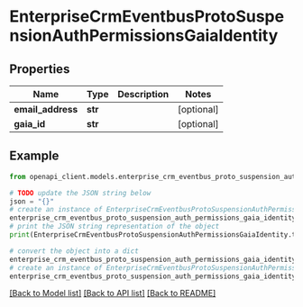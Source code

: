 # EnterpriseCrmEventbusProtoSuspensionAuthPermissionsGaiaIdentity


## Properties

Name | Type | Description | Notes
------------ | ------------- | ------------- | -------------
**email_address** | **str** |  | [optional] 
**gaia_id** | **str** |  | [optional] 

## Example

```python
from openapi_client.models.enterprise_crm_eventbus_proto_suspension_auth_permissions_gaia_identity import EnterpriseCrmEventbusProtoSuspensionAuthPermissionsGaiaIdentity

# TODO update the JSON string below
json = "{}"
# create an instance of EnterpriseCrmEventbusProtoSuspensionAuthPermissionsGaiaIdentity from a JSON string
enterprise_crm_eventbus_proto_suspension_auth_permissions_gaia_identity_instance = EnterpriseCrmEventbusProtoSuspensionAuthPermissionsGaiaIdentity.from_json(json)
# print the JSON string representation of the object
print(EnterpriseCrmEventbusProtoSuspensionAuthPermissionsGaiaIdentity.to_json())

# convert the object into a dict
enterprise_crm_eventbus_proto_suspension_auth_permissions_gaia_identity_dict = enterprise_crm_eventbus_proto_suspension_auth_permissions_gaia_identity_instance.to_dict()
# create an instance of EnterpriseCrmEventbusProtoSuspensionAuthPermissionsGaiaIdentity from a dict
enterprise_crm_eventbus_proto_suspension_auth_permissions_gaia_identity_from_dict = EnterpriseCrmEventbusProtoSuspensionAuthPermissionsGaiaIdentity.from_dict(enterprise_crm_eventbus_proto_suspension_auth_permissions_gaia_identity_dict)
```
[[Back to Model list]](../README.md#documentation-for-models) [[Back to API list]](../README.md#documentation-for-api-endpoints) [[Back to README]](../README.md)



